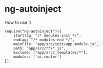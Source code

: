 ng-autoinject
=============

How to use it

```
require("ng-autoinject")({
    starttag: "/* modules-init */",
    endtag: "/* modules-end */",
    mainFile: "app/src/init/app.module.js",
    path: "app/src/**/*.js",
    exclude: ["app/src/_templates/*"],
    modules: ['ui.router']
});
````
